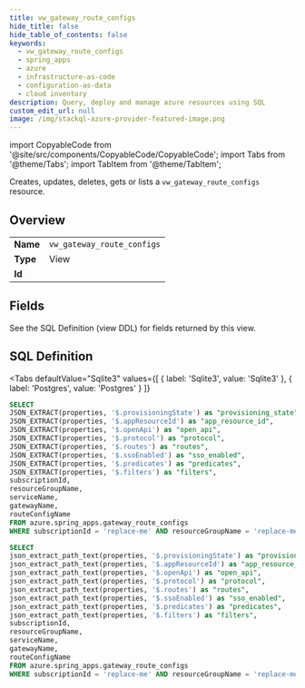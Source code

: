 ```yaml
--- 
title: vw_gateway_route_configs
hide_title: false
hide_table_of_contents: false
keywords:
  - vw_gateway_route_configs
  - spring_apps
  - azure
  - infrastructure-as-code
  - configuration-as-data
  - cloud inventory
description: Query, deploy and manage azure resources using SQL
custom_edit_url: null
image: /img/stackql-azure-provider-featured-image.png
---
```


import CopyableCode from '@site/src/components/CopyableCode/CopyableCode';
import Tabs from '@theme/Tabs';
import TabItem from '@theme/TabItem';

Creates, updates, deletes, gets or lists a <code>vw_gateway_route_configs</code> resource.

## Overview
<table><tbody>
<tr><td><b>Name</b></td><td><code>vw_gateway_route_configs</code></td></tr>
<tr><td><b>Type</b></td><td>View</td></tr>
<tr><td><b>Id</b></td><td><CopyableCode code="azure.spring_apps.vw_gateway_route_configs" /></td></tr>
</tbody></table>

## Fields

See the SQL Definition (view DDL) for fields returned by this view.

## SQL Definition

<Tabs
defaultValue="Sqlite3"
values={[
{ label: 'Sqlite3', value: 'Sqlite3' },
{ label: 'Postgres', value: 'Postgres' }
]}
>
<TabItem value="Sqlite3">

```sql
SELECT
JSON_EXTRACT(properties, '$.provisioningState') as "provisioning_state",
JSON_EXTRACT(properties, '$.appResourceId') as "app_resource_id",
JSON_EXTRACT(properties, '$.openApi') as "open_api",
JSON_EXTRACT(properties, '$.protocol') as "protocol",
JSON_EXTRACT(properties, '$.routes') as "routes",
JSON_EXTRACT(properties, '$.ssoEnabled') as "sso_enabled",
JSON_EXTRACT(properties, '$.predicates') as "predicates",
JSON_EXTRACT(properties, '$.filters') as "filters",
subscriptionId,
resourceGroupName,
serviceName,
gatewayName,
routeConfigName
FROM azure.spring_apps.gateway_route_configs
WHERE subscriptionId = 'replace-me' AND resourceGroupName = 'replace-me' AND serviceName = 'replace-me' AND gatewayName = 'replace-me';
```

</TabItem>
<TabItem value="Postgres">

```sql
SELECT
json_extract_path_text(properties, '$.provisioningState') as "provisioning_state",
json_extract_path_text(properties, '$.appResourceId') as "app_resource_id",
json_extract_path_text(properties, '$.openApi') as "open_api",
json_extract_path_text(properties, '$.protocol') as "protocol",
json_extract_path_text(properties, '$.routes') as "routes",
json_extract_path_text(properties, '$.ssoEnabled') as "sso_enabled",
json_extract_path_text(properties, '$.predicates') as "predicates",
json_extract_path_text(properties, '$.filters') as "filters",
subscriptionId,
resourceGroupName,
serviceName,
gatewayName,
routeConfigName
FROM azure.spring_apps.gateway_route_configs
WHERE subscriptionId = 'replace-me' AND resourceGroupName = 'replace-me' AND serviceName = 'replace-me' AND gatewayName = 'replace-me';
```

</TabItem>
</Tabs>
